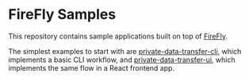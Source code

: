 # FireFly Samples

This repository contains sample applications built on top of [FireFly](https://github.com/kaleido-io/firefly).

The simplest examples to start with are [private-data-transfer-cli](private-data-transfer-cli), which
implements a basic CLI workflow, and [private-data-transfer-ui](private-data-transfer-ui), which
implements the same flow in a React frontend app.
